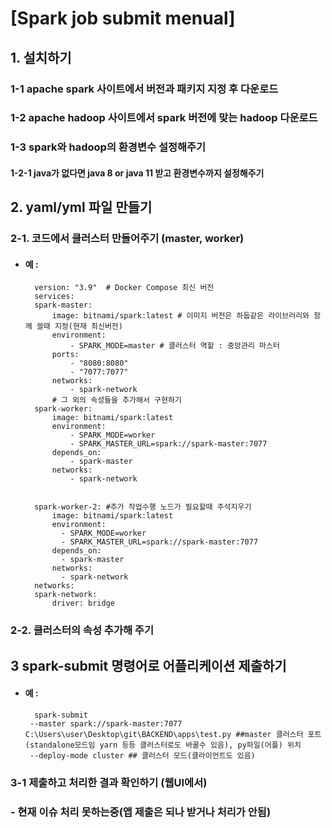 # [Spark job submit menual]

## 1. 설치하기
### 1-1 apache spark 사이트에서 버전과 패키지 지정 후 다운로드
### 1-2 apache hadoop 사이트에서 spark 버전에 맞는 hadoop 다운로드
### 1-3 spark와 hadoop의 환경변수 설정해주기

#### 1-2-1 java가 없다면 java 8 or java 11 받고 환경변수까지 설정해주기

## 2. yaml/yml 파일 만들기
### 2-1. 코드에서 클러스터 만들어주기 (master, worker)
- #### 예 :
        version: "3.9"  # Docker Compose 최신 버전
        services:
        spark-master:
            image: bitnami/spark:latest # 이미지 버전은 하둡같은 라이브러리와 함께 쓸때 지정(현재 최신버전)
            environment:
                - SPARK_MODE=master # 클러스터 역할 : 중앙관리 마스터
            ports:
                - "8080:8080"
                - "7077:7077"
            networks:
                - spark-network
            # 그 외의 속성들을 추가해서 구현하기 
        spark-worker:
            image: bitnami/spark:latest
            environment:
                - SPARK_MODE=worker
                - SPARK_MASTER_URL=spark://spark-master:7077
            depends_on:
                - spark-master
            networks:
                - spark-network


        spark-worker-2: #추가 작업수행 노드가 필요할때 주석지우기
            image: bitnami/spark:latest
            environment:
              - SPARK_MODE=worker
              - SPARK_MASTER_URL=spark://spark-master:7077
            depends_on:
              - spark-master
            networks:
              - spark-network
        networks:
        spark-network:
            driver: bridge

### 2-2. 클러스터의 속성 추가해 주기

## 3 spark-submit 명령어로 어플리케이션 제출하기
- #### 예 : 
        spark-submit
       --master spark://spark-master:7077 C:\Users\user\Desktop\git\BACKEND\apps\test.py ##master 클러스터 포트(standalone모드임 yarn 등등 클러스터로도 바꿀수 있음), py파일(어플) 위치 
       --deploy-mode cluster ## 클러스터 모드(클라이언트도 있음)
### 3-1 제출하고 처리한 결과 확인하기 (웹UI에서)
### - 현재 이슈 처리 못하는중(앱 제출은 되나 받거나 처리가 안됨)

